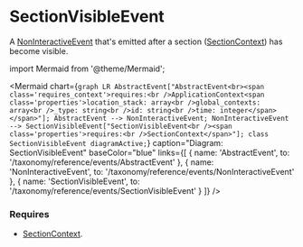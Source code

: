 # SectionVisibleEvent

A [NonInteractiveEvent](/taxonomy/reference/events/NonInteractiveEvent.md) that's emitted after a section ([SectionContext](/taxonomy/reference/location-contexts/SectionContext.md)) has become visible.

import Mermaid from '@theme/Mermaid';

<Mermaid chart={`
	graph LR
    AbstractEvent["AbstractEvent<br><span class='requires_context'>requires:<br />ApplicationContext<span class='properties'>location_stack: array<br />global_contexts: array<br />_type: string<br />id: string<br />time: integer</span></span>"];
    AbstractEvent --> NonInteractiveEvent;
    NonInteractiveEvent --> SectionVisibleEvent["SectionVisibleEvent<br /><span class='properties'>requires:<br />SectionContext</span>"];
    class SectionVisibleEvent diagramActive;
`} 
  caption="Diagram: SectionVisibleEvent" 
  baseColor="blue" 
  links={[
    { name: 'AbstractEvent', to: '/taxonomy/reference/events/AbstractEvent' },
    { name: 'NonInteractiveEvent', to: '/taxonomy/reference/events/NonInteractiveEvent' },
    { name: 'SectionVisibleEvent', to: '/taxonomy/reference/events/SectionVisibleEvent' }
  ]}
/>

### Requires
- [SectionContext](/taxonomy/reference/location-contexts/SectionContext.md).